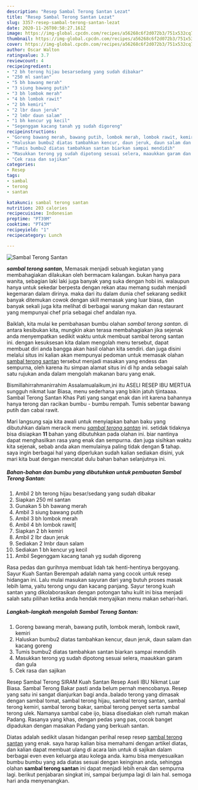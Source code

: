 ```yaml
---
description: "Resep Sambal Terong Santan Lezat"
title: "Resep Sambal Terong Santan Lezat"
slug: 3357-resep-sambal-terong-santan-lezat
date: 2020-11-26T00:58:27.161Z
image: https://img-global.cpcdn.com/recipes/a56268c6f2d072b3/751x532cq70/sambal-terong-santan-foto-resep-utama.jpg
thumbnail: https://img-global.cpcdn.com/recipes/a56268c6f2d072b3/751x532cq70/sambal-terong-santan-foto-resep-utama.jpg
cover: https://img-global.cpcdn.com/recipes/a56268c6f2d072b3/751x532cq70/sambal-terong-santan-foto-resep-utama.jpg
author: Oscar Walton
ratingvalue: 3.7
reviewcount: 4
recipeingredient:
- "2 bh terong hijau besarsedang yang sudah dibakar"
- "250 ml santan"
- "5 bh bawang merah"
- "3 siung bawang putih"
- "3 bh lombok merah"
- "4 bh lombok rawit"
- "2 bh kemiri"
- "2 lbr daun jeruk"
- "2 lmbr daun salam"
- "1 bh kencur yg kecil"
- "Segenggam kacang tanah yg sudah digoreng"
recipeinstructions:
- "Goreng bawang merah, bawang putih, lombok merah, lombok rawit, kemiri"
- "Haluskan bumbu2 diatas tambahkan kencur, daun jeruk, daun salam dan kacang goreng"
- "Tumis bumbu2 diatas tambahkan santan biarkan sampai mendidih"
- "Masukkan terong yg sudah dipotong sesuai selera, maaukkan garam dan gula"
- "Cek rasa dan sajikan"
categories:
- Resep
tags:
- sambal
- terong
- santan

katakunci: sambal terong santan 
nutrition: 203 calories
recipecuisine: Indonesian
preptime: "PT39M"
cooktime: "PT43M"
recipeyield: "1"
recipecategory: Lunch

---
```



![Sambal Terong Santan](https://img-global.cpcdn.com/recipes/a56268c6f2d072b3/751x532cq70/sambal-terong-santan-foto-resep-utama.jpg)

<b><i>sambal terong santan</i></b>, Memasak menjadi sebuah kegiatan yang membahagiakan dilakukan oleh bermacam kalangan. bukan hanya para wanita, sebagian laki laki juga banyak yang suka dengan hobi ini. walaupun hanya untuk sekedar berpesta dengan rekan atau memang sudah menjadi kegemaran dalam dirinya. maka dari itu dalam dunia chef sekarang sedikit banyak ditemukan cowok dengan skill memasak yang luar biasa, dan banyak sekali juga kita melihat di berbagai warung makan dan restaurant yang mempunyai chef pria sebagai chef andalan nya.

Baiklah, kita mulai ke pembahasan bumbu olahan <i>sambal terong santan</i>. di antara kesibukan kita, mungkin akan terasa membahagiakan jika sejenak anda menyempatkan sedikit waktu untuk membuat sambal terong santan ini. dengan kesuksesan kita dalam mengolah menu tersebut, dapat membuat diri anda bangga akan hasil olahan kita sendiri. dan juga disini melalui situs ini kalian akan mempunyai pedoman untuk memasak olahan <u>sambal terong santan</u> tersebut menjadi masakan yang endess dan sempurna, oleh karena itu simpan alamat situs ini di hp anda sebagai salah satu rujukan anda dalam mengolah makanan baru yang enak.

Bismillahirrahmanirrahim Assalamualaikum,ini itu ASELI RESEP IBU MERTUA sungguh nikmat luar Biasa, menu sederhana yang bikin jatuh tjintaaaa. Sambal Terong Santan Khas Pati yang sangat enak dan irit karena bahannya hanya terong dan racikan bumbu - bumbu rempah. Tumis sebentar bawang putih dan cabai rawit.


Mari langsung saja kita awali untuk menyiapkan bahan baku yang dibutuhkan dalam meracik menu <u><i>sambal terong santan</i></u> ini. setidak tidaknya bisa disiapkan <b>11</b> bahan yang dibutuhkan pada olahan ini. biar nantinya dapat menghasilkan rasa yang enak dan sempurna. dan juga sisihkan waktu kita sejenak, sebab anda akan memulainya paling tidak dengan <b>5</b> tahap. saya ingin berbagai hal yang diperlukan sudah kalian sediakan disini, yuk mari kita buat dengan mencatat dulu bahan bahan selanjutnya ini.

<!--inarticleads1-->

##### Bahan-bahan dan bumbu yang dibutuhkan untuk pembuatan Sambal Terong Santan:

1. Ambil 2 bh terong hijau besar/sedang yang sudah dibakar
1. Siapkan 250 ml santan
1. Gunakan 5 bh bawang merah
1. Ambil 3 siung bawang putih
1. Ambil 3 bh lombok merah
1. Ambil 4 bh lombok rawit[
1. Siapkan 2 bh kemiri
1. Ambil 2 lbr daun jeruk
1. Sediakan 2 lmbr daun salam
1. Sediakan 1 bh kencur yg kecil
1. Ambil Segenggam kacang tanah yg sudah digoreng


Rasa pedas dan gurihnya membuat lidah tak henti-hentinya bergoyang. Sayur Kuah Santan Berempah adalah nama yang cocok untuk resep hidangan ini. Lalu mulai masukan sayuran dari yang butuh proses masak lebih lama, yaitu terong ungu dan kacang panjang. Sayur terong kuah santan yang dikolaborasikan dengan potongan tahu kulit ini bisa menjadi salah satu pilihan ketika anda hendak menyajikan menu makan sehari-hari. 

<!--inarticleads2-->

##### Langkah-langkah mengolah Sambal Terong Santan:

1. Goreng bawang merah, bawang putih, lombok merah, lombok rawit, kemiri
1. Haluskan bumbu2 diatas tambahkan kencur, daun jeruk, daun salam dan kacang goreng
1. Tumis bumbu2 diatas tambahkan santan biarkan sampai mendidih
1. Masukkan terong yg sudah dipotong sesuai selera, maaukkan garam dan gula
1. Cek rasa dan sajikan


Resep Sambal Terong SIRAM Kuah Santan Resep Aseli IBU Nikmat Luar Biasa. Sambal Terong Bakar pasti anda belum pernah mencobanya. Resep yang satu ini sangat dianjurkan bagi anda..balado terong yang dimasak dengan sambal tomat, sambal terong hijau, sambal terong santan, sambal terong kemiri, sambal terong bakar, sambal terong penyet serta sambal terong ulek. Namanya sambal cabe ijo, biasa disediakan oleh rumah makan Padang. Rasanya yang khas, dengan pedas yang pas, cocok banget dipadukan dengan masakan Padang yang berkuah santan. 

Diatas adalah sedikit ulasan hidangan perihal resep resep <u>sambal terong santan</u> yang enak. saya harap kalian bisa memahami dengan artikel diatas, dan kalian dapat membuat ulang di acara lain untuk di sajikan dalam berbagai even even keluarga atau kolega anda. kamu bisa menyesuaikan bumbu bumbu yang ada diatas sesuai dengan keinginan anda, sehingga olahan <b>sambal terong santan</b> ini dapat menjadi lebih enak dan sempurna lagi. berikut penjabaran singkat ini, sampai berjumpa lagi di lain hal. semoga hari anda menyenangkan.
